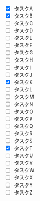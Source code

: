 - [x] タスクA
- [x] タスクB
- [ ] タスクC
- [ ] タスクD
- [ ] タスクE
- [ ] タスクF
- [ ] タスクG
- [ ] タスクH
- [ ] タスクI
- [ ] タスクJ
- [x] タスクK
- [ ] タスクL
- [ ] タスクM
- [ ] タスクN
- [ ] タスクO
- [ ] タスクP
- [ ] タスクQ
- [ ] タスクR
- [ ] タスクS
- [x] タスクT
- [ ] タスクU
- [ ] タスクV
- [ ] タスクW
- [ ] タスクX
- [ ] タスクY
- [ ] タスクZ
